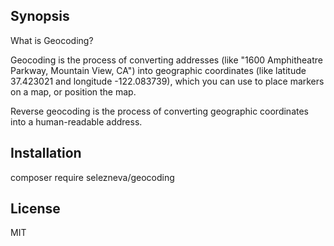 ## Synopsis

What is Geocoding?

Geocoding is the process of converting addresses (like "1600 Amphitheatre Parkway, Mountain View, CA") into geographic coordinates (like latitude 37.423021 and longitude -122.083739), which you can use to place markers on a map, or position the map.

Reverse geocoding is the process of converting geographic coordinates into a human-readable address.

## Installation

composer require selezneva/geocoding

## License

MIT
